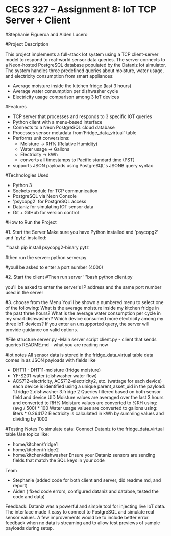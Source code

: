 # CECS 327 – Assignment 8: IoT TCP Server + Client
#Stephanie Figueroa and Aiden Lucero

#Project Description

This project implements a full-stack Iot system using a TCP client-server model to respond to real-world sensor data queries. The server connects to a Neon-hosted PostgreSQL database populated by the Dataniz Iot simulator. The system handles three predefined queries about moisture, water usage, and electricity consumption from smart appliances:
- Average moisture inside the kitchen fridge (last 3 hours)
- Average water consumption per dishwasher cycle
- Electricity usage comparison among 3 IoT devices

#Features
- TCP server that processes and responds to 3 specific IOT queries
- Python client with a menu-based interface
- Connects to a Neon PostgreSQL cloud database
- Processes sensor metadata from'Fridge_data_virtual` table
- Performs unit conversions:
  - Moisture → RH% (Relative Humidity)
  - Water usage → Gallons
  - Electricity → kWh
  - converts all timestamps to Pacific standard time (PST)
- supports JSON payloads using PostgreSQL's JSONB query syntax

#Technologies Used
- Python 3
- Sockets module for TCP communication
- PostgreSQL via Neon Console
- 'psycopg2` for PostgreSQL access
- Dataniz for simulating IOT sensor data
- Git + GitHub for version control

#How to Run the Project

#1. Start the Server
Make sure you have Python installed and 'psycopg2' and 'pytz' installed:

'''bash
pip install psycopg2-binary pytz

#then run the server:
python server.py

#youll be asked to enter a port number 
(4000)

#2. Start the client
#Then run server
'''bash
python client.py

you'll be asked to enter the server's IP address and the same port number used in the server

#3. choose from the Menu
You’ll be shown a numbered menu to select one of the following:
What is the average moisture inside my kitchen fridge in the past three hours?
What is the average water consumption per cycle in my smart dishwasher?
Which device consumed more electricity among my three IoT devices?
If you enter an unsupported query, the server will provide guidance on valid options.

#File structure
server.py -Main server script
client.py - client that sends queries 
README.md - what you are reading now

#Iot notes
All sensor data is stored in the fridge_data_virtual table
data comes in as JSON payloads with fields like 
- DHT11 - DHT11-moisture (fridge moisture)
- YF-S201-water (dishwasher water flow)
- ACS712-electricity, ACS712-electricity2, etc. (wattage for each device)
each device is identified using a unique parent_asset_uid in the payload:
1.fridge
2.dishwasher
3.fridge 2
Queries filtered based on both sensor field and device UID
Moisture values are averaged over the last 3 hours and converted to RH%
Moisture values are converted to %RH using: (avg / 500) * 100
Water usage values are converted to gallons using: liters * 0.264172
Electricity is calculated in kWh by summing values and dividing by 1000

#Testing Notes
To simulate data:
Connect Dataniz to the fridge_data_virtual table
Use topics like:
- home/kitchen/fridge1
- home/kitchen/fridge2
- home/kitchen/dishwasher
Ensure your Dataniz sensors are sending fields that match the SQL keys in your code

Team
- Stephanie (added code for both client and server, did readme.md, and report)
- Aiden ( fixed code errors, configured dataniz and databse, tested the code and data)

Feedback:
Dataniz was a powerful and simple tool for injecting live IoT data. The interface made it easy to 
connect to PostgreSQL and simulate real sensor values. A few improvements would be to include better
error feedback when no data is streaming and to allow test previews of sample payloads during setup.









